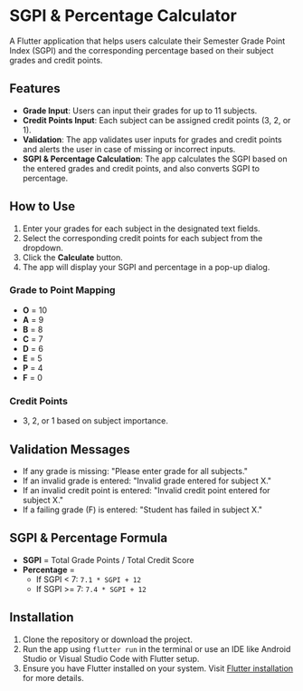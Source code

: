# SGPI & Percentage Calculator

A Flutter application that helps users calculate their Semester Grade Point Index (SGPI) and the corresponding percentage based on their subject grades and credit points.

## Features

- **Grade Input**: Users can input their grades for up to 11 subjects.
- **Credit Points Input**: Each subject can be assigned credit points (3, 2, or 1).
- **Validation**: The app validates user inputs for grades and credit points and alerts the user in case of missing or incorrect inputs.
- **SGPI & Percentage Calculation**: The app calculates the SGPI based on the entered grades and credit points, and also converts SGPI to percentage.

## How to Use

1. Enter your grades for each subject in the designated text fields.
2. Select the corresponding credit points for each subject from the dropdown.
3. Click the **Calculate** button.
4. The app will display your SGPI and percentage in a pop-up dialog.

### Grade to Point Mapping
- **O** = 10
- **A** = 9
- **B** = 8
- **C** = 7
- **D** = 6
- **E** = 5
- **P** = 4
- **F** = 0

### Credit Points
- 3, 2, or 1 based on subject importance.

## Validation Messages

- If any grade is missing: "Please enter grade for all subjects."
- If an invalid grade is entered: "Invalid grade entered for subject X."
- If an invalid credit point is entered: "Invalid credit point entered for subject X."
- If a failing grade (F) is entered: "Student has failed in subject X."

## SGPI & Percentage Formula

- **SGPI** = Total Grade Points / Total Credit Score
- **Percentage** = 
  - If SGPI < 7: `7.1 * SGPI + 12`
  - If SGPI >= 7: `7.4 * SGPI + 12`

## Installation

1. Clone the repository or download the project.
2. Run the app using `flutter run` in the terminal or use an IDE like Android Studio or Visual Studio Code with Flutter setup.
3. Ensure you have Flutter installed on your system. Visit [Flutter installation](https://flutter.dev/docs/get-started/install) for more details.
